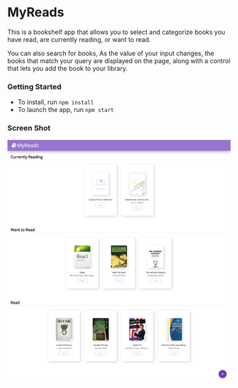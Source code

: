 # MyReads

This is  a bookshelf app that allows you to select and categorize books you have read, 
are currently reading, or want to read.

You can also search for books, As the value of your input changes, the books that match your query
are displayed on the page, along with a control that lets you add the book to your library.

### Getting Started
   
* To install, run `npm install`
* To launch the app, run `npm start`

### Screen Shot

![Screenshot](./screenshot.jpg)